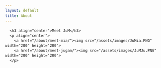 ```yaml
---
layout: default
title: About
---
```



      <h3 align="center">Meet JuM</h3>
      <p align="center">
        <a href="/about/meet-mia/"><img src="/assets/images/JuMia.PNG" width="200" height="200">
        <a href="/about/meet-jugan/"><img src="/assets/images/JuMJu.PNG" width="200" height="200">
      </p>
